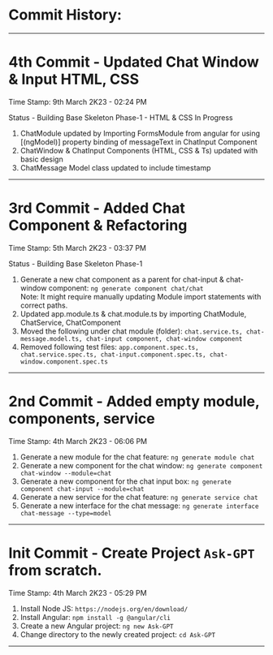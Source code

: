# Commit History:

------------------------------

# 4th Commit - Updated Chat Window & Input HTML, CSS
Time Stamp: 9th March 2K23 - 02:24 PM

Status - Building Base Skeleton Phase-1 - HTML & CSS In Progress

1. ChatModule updated by Importing FormsModule from angular for using [(ngModel)] property binding of messageText in ChatInput Component
2. ChatWindow & ChatInput Components (HTML, CSS & Ts) updated with basic design
3. ChatMessage Model class updated to include timestamp

------------------------------

# 3rd Commit - Added Chat Component & Refactoring
Time Stamp: 5th March 2K23 - 03:37 PM

Status - Building Base Skeleton Phase-1

1. Generate a new chat component as a parent for chat-input & chat-window component: `ng generate component chat/chat` <br/>
Note: It might require manually updating Module import statements with correct paths.
2. Updated app.module.ts & chat.module.ts by importing ChatModule, ChatService, ChatComponent
3. Moved the following under chat module (folder): `chat.service.ts, chat-message.model.ts, chat-input component, chat-window component`
4. Removed following test files: `app.component.spec.ts, chat.service.spec.ts, chat-input.component.spec.ts, chat-window.component.spec.ts`

------------------------------

# 2nd Commit - Added empty module, components, service
Time Stamp: 4th March 2K23 - 06:06 PM

1. Generate a new module for the chat feature: `ng generate module chat`
2. Generate a new component for the chat window: `ng generate component chat-window --module=chat`
3. Generate a new component for the chat input box: `ng generate component chat-input --module=chat`
4. Generate a new service for the chat feature: `ng generate service chat`
5. Generate a new interface for the chat message: `ng generate interface chat-message --type=model`

------------------------------

# Init Commit - Create Project `Ask-GPT` from scratch.
Time Stamp: 4th March 2K23 - 05:29 PM

1. Install Node JS: `https://nodejs.org/en/download/`
2. Install Angular: `npm install -g @angular/cli`
3. Create a new Angular project: `ng new Ask-GPT`
4. Change directory to the newly created project: `cd Ask-GPT`

------------------------------
